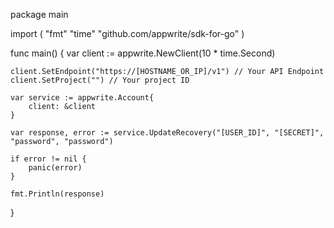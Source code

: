 package main

import (
    "fmt"
    "time"
    "github.com/appwrite/sdk-for-go"
)

func main() {
    var client := appwrite.NewClient(10 * time.Second)

    client.SetEndpoint("https://[HOSTNAME_OR_IP]/v1") // Your API Endpoint
    client.SetProject("") // Your project ID

    var service := appwrite.Account{
        client: &client
    }

    var response, error := service.UpdateRecovery("[USER_ID]", "[SECRET]", "password", "password")

    if error != nil {
        panic(error)
    }

    fmt.Println(response)
}
